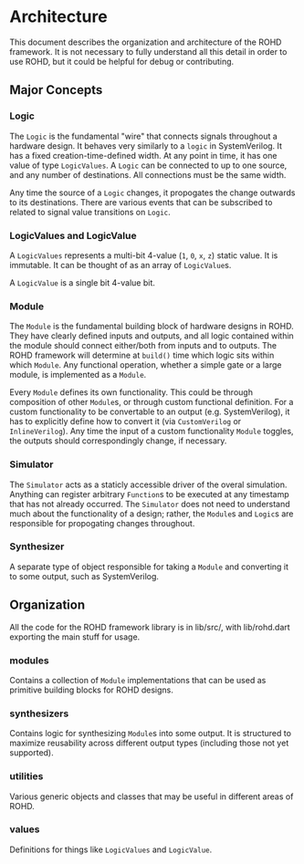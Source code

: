
# Architecture

This document describes the organization and architecture of the ROHD framework.  It is not necessary to fully understand all this detail in order to use ROHD, but it could be helpful for debug or contributing.

## Major Concepts

### Logic
The `Logic` is the fundamental "wire" that connects signals throughout a hardware design.  It behaves very similarly to a `logic` in SystemVerilog.  It has a fixed creation-time-defined width.  At any point in time, it has one value of type `LogicValues`.  A `Logic` can be connected to up to one source, and any number of destinations.  All connections must be the same width.

Any time the source of a `Logic` changes, it propogates the change outwards to its destinations.  There are various events that can be subscribed to related to signal value transitions on `Logic`.

### LogicValues and LogicValue
A `LogicValues` represents a multi-bit 4-value (`1`, `0`, `x`, `z`) static value.  It is immutable.  It can be thought of as an array of `LogicValue`s.

A `LogicValue` is a single bit 4-value bit.

### Module
The `Module` is the fundamental building block of hardware designs in ROHD.  They have clearly defined inputs and outputs, and all logic contained within the module should connect either/both from inputs and to outputs.  The ROHD framework will determine at `build()` time which logic sits within which `Module`.  Any functional operation, whether a simple gate or a large module, is implemented as a `Module`.

Every `Module` defines its own functionality.  This could be through composition of other `Module`s, or through custom functional definition.  For a custom functionality to be convertable to an output (e.g. SystemVerilog), it has to explicitly define how to convert it (via `CustomVerilog` or `InlineVerilog`).  Any time the input of a custom functionality `Module` toggles, the outputs should correspondingly change, if necessary.

### Simulator
The `Simulator` acts as a staticly accessible driver of the overal simulation.  Anything can register arbitrary `Function`s to be executed at any timestamp that has not already occurred.  The `Simulator` does not need to understand much about the functionality of a design; rather, the `Module`s and `Logic`s are responsible for propogating changes throughout.

### Synthesizer
A separate type of object responsible for taking a `Module` and converting it to some output, such as SystemVerilog.


## Organization
All the code for the ROHD framework library is in lib/src/, with lib/rohd.dart exporting the main stuff for usage.

### modules
Contains a collection of `Module` implementations that can be used as primitive building blocks for ROHD designs.

### synthesizers
Contains logic for synthesizing `Module`s into some output.  It is structured to maximize reusability across different output types (including those not yet supported).

### utilities
Various generic objects and classes that may be useful in different areas of ROHD.

### values
Definitions for things like `LogicValues` and `LogicValue`.
